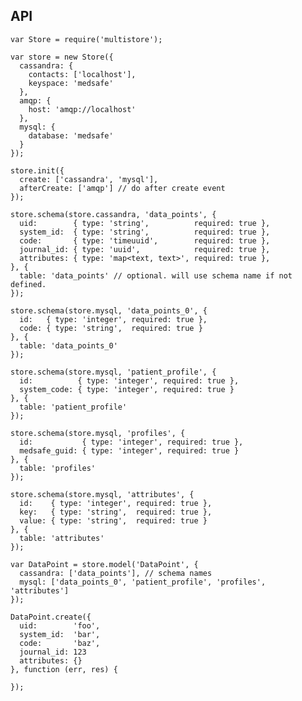 API
---

    var Store = require('multistore');

    var store = new Store({
      cassandra: {
        contacts: ['localhost'],
        keyspace: 'medsafe'
      },
      amqp: {
        host: 'amqp://localhost'
      },
      mysql: {
        database: 'medsafe'
      }
    });

    store.init({
      create: ['cassandra', 'mysql'],
      afterCreate: ['amqp'] // do after create event
    });

    store.schema(store.cassandra, 'data_points', {
      uid:        { type: 'string',          required: true },
      system_id:  { type: 'string',          required: true },
      code:       { type: 'timeuuid',        required: true },
      journal_id: { type: 'uuid',            required: true },
      attributes: { type: 'map<text, text>', required: true },
    }, {
      table: 'data_points' // optional. will use schema name if not defined.
    });

    store.schema(store.mysql, 'data_points_0', {
      id:   { type: 'integer', required: true },
      code: { type: 'string',  required: true }
    }, {
      table: 'data_points_0'
    });

    store.schema(store.mysql, 'patient_profile', {
      id:          { type: 'integer', required: true },
      system_code: { type: 'integer', required: true }
    }, {
      table: 'patient_profile'
    });

    store.schema(store.mysql, 'profiles', {
      id:           { type: 'integer', required: true },
      medsafe_guid: { type: 'integer', required: true }
    }, {
      table: 'profiles'
    });

    store.schema(store.mysql, 'attributes', {
      id:    { type: 'integer', required: true },
      key:   { type: 'string',  required: true },
      value: { type: 'string',  required: true }
    }, {
      table: 'attributes'
    });

    var DataPoint = store.model('DataPoint', {
      cassandra: ['data_points'], // schema names
      mysql: ['data_points_0', 'patient_profile', 'profiles', 'attributes']
    });

    DataPoint.create({
      uid:        'foo',
      system_id:  'bar',
      code:       'baz',
      journal_id: 123
      attributes: {}
    }, function (err, res) {

    });
